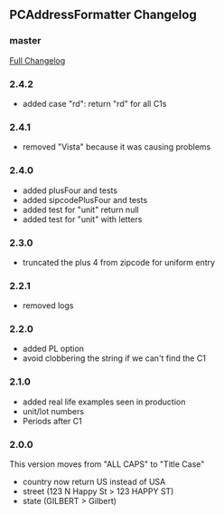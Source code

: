 ## PCAddressFormatter Changelog

### master
[Full Changelog](https://github.com/panda-clouds/address-formatter/compare/2.0.0...master)

### 2.4.2

- added case "rd": return "rd" for all C1s

### 2.4.1

- removed "Vista" because it was causing problems

### 2.4.0

- added plusFour and tests
- added sipcodePlusFour and tests
- added test for "unit" return null
- added test for "unit" with letters

### 2.3.0

- truncated the plus 4 from zipcode for uniform entry

### 2.2.1

- removed logs

### 2.2.0

- added PL option
- avoid clobbering the string if we can't find the C1

### 2.1.0

- added real life examples seen in production
- unit/lot numbers
- Periods after C1

### 2.0.0

This version moves from "ALL CAPS" to "Title Case"

- country now return US instead of USA
- street (123 N Happy St > 123 HAPPY ST)
- state (GILBERT > Gilbert)